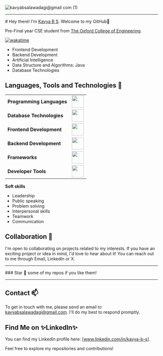 ![kavyabsalawadagi@gmail com (1)](https://github.com/user-attachments/assets/98f9e896-a927-4897-aa2f-de8ac32be67f)
<hr>
# Hey there! I'm <a href = "www.linkedin.com/in/kavya-b-s">Kavya B S</a>. Welcome to my GitHub👋

Pre-Final year CSE student from [The Oxford College of Engineering](http://www.theoxford.edu/).

[![wakatime](https://wakatime.com/badge/user/52d0f35e-93d3-4abb-872c-bc9dcf140d61.svg)](https://wakatime.com/@52d0f35e-93d3-4abb-872c-bc9dcf140d61)
- Frontend Development
- Backend Development
- Artificial Intelligence
- Data Structure and Algorithms: Java
- Database Technologies

  
## Languages, Tools and Technologies 🚀 
<table>
	<tr>
	<td><strong>Programming Languages</strong></td>
	<td><img height=40 src = "https://skillicons.dev/icons?i=cpp,c,java&theme=dark"></td>
</tr>
<tr>
	<td><strong>Database Technologies</strong></td>
	<td><img height=40 src = "https://skillicons.dev/icons?i=mysql,postgresql,mongodb,firebase&theme=dark"></td>
</tr>
<tr>
	<td><strong>Frontend Development</strong></td>
	<td><img height=40 src = "https://skillicons.dev/icons?i=html,css,js,react,threejs" ></td>
</tr>
<tr>
	<td><strong>Backend Development</strong></td>
	<td><img height=40 src = "https://skillicons.dev/icons?i=nodejs,nextjs&theme=dark"></td>
</tr>
 
<tr>
	<td><strong>Frameworks</strong></td>
	<td><img height=40 src = "https://skillicons.dev/icons?i=postman,sass,tailwind&theme=dark"></td>
</tr>

<tr>
	<td><strong>Developer Tools</strong></td>
	<td><img height=40 src = "https://skillicons.dev/icons?i=git,github,gitlab,netlify,cloudflare&theme=dark"></td>
</tr>

</table>

<strong>
Soft skills
</strong>




- Leadership
- Public speaking
- Problem solving
- Interpersonal skills
- Teamwork
- Communication


## Collaboration 🤝

I'm open to collaborating on projects related to my interests. If you have an exciting project or idea in mind, I'd love to hear about it! You can reach out to me through Email, LinkedIn or X.
<hr>
### Star 🌟 some of my repos if you like them!
<hr>
</div>

## Contact 📫 

To get in touch with me, please send an email to [kavyabsalawadagi@gmail.com](mailto:your-email-address@gmail.com). I'll do my best to respond promptly.

## Find Me on ✨LinkedIn✨

You can find my LinkedIn profile here: [www.linkedin.com/in/kavya-b-s]. 

Feel free to explore my repositories and contributions!
